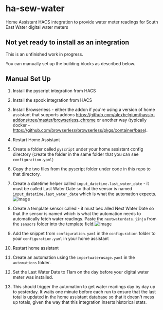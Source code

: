 # ha-sew-water

Home Assistant HACS integration to provide water meter readings for South East Water digital water meters

## Not yet ready to install as an integration

This is an unfinished work in progress.

You can manually set up the building blocks as described below.

## Manual Set Up

1. Install the pyscript integration from HACS
2. Install the spook integration from HACS
3. Install Browserless - either the addon if you're using a version of home assistant that supports addons https://github.com/alexbelgium/hassio-addons/tree/master/browserless_chrome or another way (typically docker - https://github.com/browserless/browserless/pkgs/container/base).
4. Restart Home Assistant
5. Create a folder called `pyscript` under your home assistant config directory (create the folder in the same folder that you can see `configuration.yaml`)
6. Copy the two files from the pyscript folder under code in this repo to that directory.
7. Create a datetime helper called `input_datetime.last_water_date` - it must be called Last Water Date so that the sensor is named `input_datetime.last_water_date` which is what the automation expects.![image](https://github.com/user-attachments/assets/ea1b7a54-c27a-45f5-a41d-3050688aa349)

8. Create a template sensor called - it must bec alled Next Water Date so that the sensor is named which is what the automation needs to automatically fetch water readings.  Paste the `nextwaterdate.jinja` from the `sensors` folder into the template field.![image](https://github.com/user-attachments/assets/1ac0679b-4606-4db6-874e-f8ae334c68bd)

9. Add the snippet from `configuration.yaml` in the `configuration` folder to your `configuration.yaml` in your home assistant
10. Restart home assistant
11. Create an automation using the `importwaterusage.yaml` in the `automations` folder.
12. Set the Last Water Date to 11am on the day before your digital water meter was installed.
13. This should trigger the automation to get water readings day by day up to yesterday.  It waits one minute before each run to ensure that the last total is updated in the home assistant database so that it doesn't mess up totals, given the way that this integration inserts historical stats.
